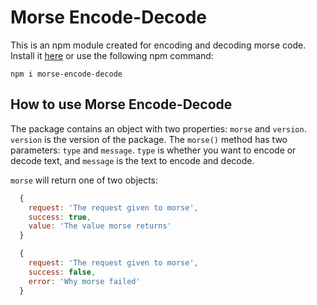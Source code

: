 # Morse Encode-Decode

This is an npm module created for encoding and decoding morse code. Install it [here](https://www.npmjs.com/package/morse-encode-decode) or use the following npm command:

```
npm i morse-encode-decode
```

## How to use Morse Encode-Decode
The package contains an object with two properties: `morse` and `version`. `version` is the version of the package.
The `morse()` method has two parameters: `type` and `message`. `type` is whether you want to encode or decode text, and `message` is the text to encode and decode.

`morse` will return one of two objects:

```js
  {
    request: 'The request given to morse',
    success: true,
    value: 'The value morse returns'
  }
```

```js
  {
    request: 'The request given to morse',
    success: false,
    error: 'Why morse failed'
  }
```
